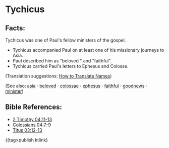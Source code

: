 # Tychicus #

## Facts: ##

Tychicus was one of Paul's fellow ministers of the gospel.

* Tychicus accompanied Paul on at least one of his missionary journeys to Asia.
* Paul described him as "beloved " and "faithful".
* Tychicus carried Paul's letters to Ephesus and Colosse.

(Translation suggestions: [How to Translate Names](https://git.door43.org/Door43/en-ta-translate-vol1/src/master/content/translate_names.md))

(See also: [asia](../other/asia.md) **·** [beloved](../kt/beloved.md) **·** [colossae](../other/colossae.md) **·** [ephesus](../other/ephesus.md) **·** [faithful](../kt/faithful.md) **·** [goodnews](../kt/goodnews.md) **·** [minister](../kt/minister.md))

## Bible References: ##

* [2 Timothy 04:11-13](https://door43.org/en/bible/notes/2ti/04/11)
* [Colossians 04:7-9](https://door43.org/en/bible/notes/col/04/07)
* [Titus 03:12-13](https://door43.org/en/bible/notes/tit/03/12)

{{tag>publish ktlink}

